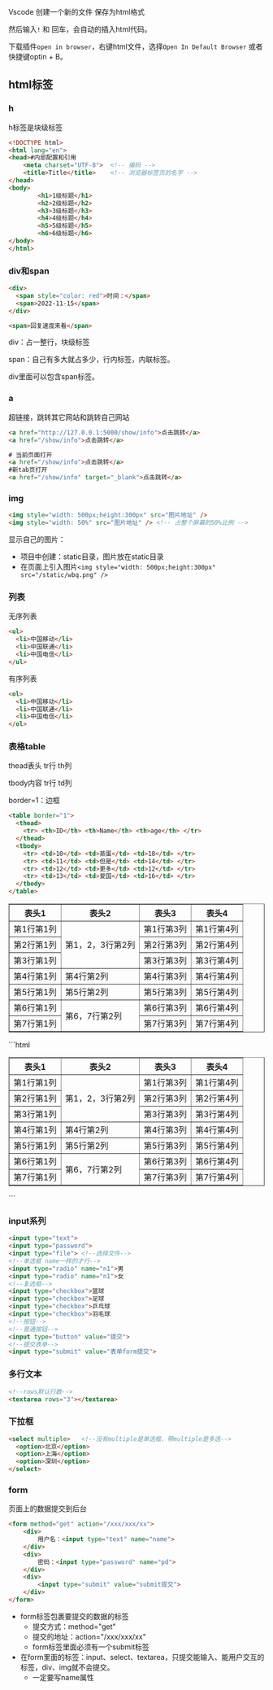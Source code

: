 Vscode 创建一个新的文件 保存为html格式

然后输入`!` 和 回车，会自动的插入html代码。

下载插件`open in browser`，右键html文件，选择`Open In Default Browser` 或者快捷键optin + B。

## html标签

### h

h标签是块级标签

```html
<!DOCTYPE html>
<html lang="en">
<head>#内部配置和引用
    <meta charset="UTF-8">	<!-- 编码 -->
    <title>Title</title>	<!-- 浏览器标签页的名字 -->
</head>
<body>
		<h1>1级标题</h1>
		<h2>2级标题</h2>
		<h3>3级标题</h3>
		<h4>4级标题</h4>
		<h5>5级标题</h5>
		<h6>6级标题</h6>
</body>
</html>
```

### div和span

```html
<div>
  <span style="color: red">时间：</span>
  <span>2022-11-15</span>
</div>

<span>回复速度来看</span>
```

div：占一整行，块级标签

span：自己有多大就占多少，行内标签，内联标签。

div里面可以包含span标签。

### a

超链接，跳转其它网站和跳转自己网站

```html
<a href="http://127.0.0.1:5000/show/info">点击跳转</a>
<a href="/show/info">点击跳转</a>
```

```html
# 当前页面打开
<a href="/show/info">点击跳转</a>
#新tab页打开
<a href="/show/info" target="_blank">点击跳转</a>
```

### img

```html
<img style="width: 500px;height:300px" src="图片地址" />
<img style="width: 50%" src="图片地址" /> <!-- 占整个屏幕的50%比例 -->
```

显示自己的图片：

- 项目中创建：static目录，图片放在static目录
- 在页面上引入图片`<img style="width: 500px;height:300px" src="/static/wbq.png" />`

### 列表

无序列表

```html
<ul>
  <li>中国移动</li>
  <li>中国联通</li>
  <li>中国电信</li>
</ul>
```

有序列表

```html
<ol>
  <li>中国移动</li>
  <li>中国联通</li>
  <li>中国电信</li>
</ol>
```


### 表格table

thead表头 tr行 th列

tbody内容 tr行 td列

border=1：边框

```html
<table border="1">
  <thead>
    <tr> <th>ID</th> <th>Name</th> <th>age</th> </tr>
  </thead>
  <tbody>
    <tr> <td>10</td> <td>蒸蛋</td> <td>18</td> </tr>
    <tr> <td>11</td> <td>但是</td> <td>14</td> </tr>
    <tr> <td>12</td> <td>更多</td> <td>12</td> </tr>
    <tr> <td>13</td> <td>爱国</td> <td>16</td> </tr>
  </tbody>
</table>
```

<table border> 
  <tr><th>表头1</th><th>表头2</th><th>表头3</th><th>表头4</th></tr>
  <tr><td>第1行第1列</td><td rowspan=3>第1，2，3行第2列</td><td>第1行第3列</td><td>第1行第4列</td></tr>
  <tr><td>第2行第1列</td><td>第2行第3列</td><td>第2行第4列</td></tr>
  <tr><td>第3行第1列</td><td>第3行第3列</td><td>第3行第4列</td></tr>
  <tr><td>第4行第1列</td><td>第4行第2列</td><td>第4行第3列</td><td>第4行第4列</td></tr>
  <tr><td>第5行第1列</td><td>第5行第2列</td><td>第5行第3列</td><td>第5行第4列</td></tr>
	<tr><td>第6行第1列</td><td rowspan=2>第6，7行第2列</td><td>第6行第3列</td><td>第6行第4列</td></tr>
  <tr><td>第7行第1列</td><td>第7行第3列</td><td>第7行第4列</td></tr>
</table>
```html
<table border> 
  <tr><th>表头1</th><th>表头2</th><th>表头3</th><th>表头4</th></tr>
  <tr><td>第1行第1列</td><td rowspan=3>第1，2，3行第2列</td><td>第1行第3列</td><td>第1行第4列</td></tr>
  <tr><td>第2行第1列</td><td>第2行第3列</td><td>第2行第4列</td></tr>
  <tr><td>第3行第1列</td><td>第3行第3列</td><td>第3行第4列</td></tr>
  <tr><td>第4行第1列</td><td>第4行第2列</td><td>第4行第3列</td><td>第4行第4列</td></tr>
  <tr><td>第5行第1列</td><td>第5行第2列</td><td>第5行第3列</td><td>第5行第4列</td></tr>
	<tr><td>第6行第1列</td><td rowspan=2>第6，7行第2列</td><td>第6行第3列</td><td>第6行第4列</td></tr>
  <tr><td>第7行第1列</td><td>第7行第3列</td><td>第7行第4列</td></tr>
</table>
```

### input系列

```html
<input type="text">
<input type="password">
<input type="file"> <!--选择文件-->
<!--单选框 name一样的才行-->
<input type="radio" name="n1">男
<input type="radio" name="n1">女
<!--复选框-->
<input type="checkbox">篮球
<input type="checkbox">足球
<input type="checkbox">乒乓球
<input type="checkbox">羽毛球
<!--按钮-->
<!--普通按钮-->
<input type="button" value="提交">
<!--提交表单-->
<input type="submit" value="表单form提交">
```

### 多行文本

```html
<!--rows默认行数-->
<textarea rows="3"></textarea>
```

### 下拉框

```html
<select multiple>	<!--没有multiple是单选框，带multiple是多选-->
  <option>北京</option> 
  <option>上海</option> 
  <option>深圳</option>
</select>
```

### form

页面上的数据提交到后台

```html
<form method="get" action="/xxx/xxx/xx">
    <div>
        用户名：<input type="text" name="name">
    </div>
    <div>
        密码：<input type="password" name="pd">
    </div>
    <div>
        <input type="submit" value="submit提交">
    </div>
</form>
```

- form标签包裹要提交的数据的标签
  - 提交方式：method="get"
  - 提交的地址：action="/xxx/xxx/xx"
  - form标签里面必须有一个submit标签
- 在form里面的标签：input、select、textarea，只提交能输入、能用户交互的标签，div、img就不会提交。
  - 一定要写name属性
